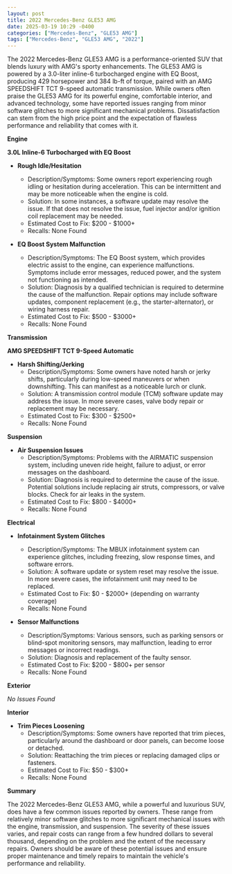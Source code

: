 ```yaml
---
layout: post
title: 2022 Mercedes-Benz GLE53 AMG
date: 2025-03-19 10:29 -0400
categories: ["Mercedes-Benz", "GLE53 AMG"]
tags: ["Mercedes-Benz", "GLE53 AMG", "2022"]
---
```

The 2022 Mercedes-Benz GLE53 AMG is a performance-oriented SUV that blends luxury with AMG's sporty enhancements. The GLE53 AMG is powered by a 3.0-liter inline-6 turbocharged engine with EQ Boost, producing 429 horsepower and 384 lb-ft of torque, paired with an AMG SPEEDSHIFT TCT 9-speed automatic transmission. While owners often praise the GLE53 AMG for its powerful engine, comfortable interior, and advanced technology, some have reported issues ranging from minor software glitches to more significant mechanical problems. Dissatisfaction can stem from the high price point and the expectation of flawless performance and reliability that comes with it.

**Engine**

**3.0L Inline-6 Turbocharged with EQ Boost**

*   **Rough Idle/Hesitation**
    *   Description/Symptoms: Some owners report experiencing rough idling or hesitation during acceleration. This can be intermittent and may be more noticeable when the engine is cold.
    *   Solution: In some instances, a software update may resolve the issue. If that does not resolve the issue, fuel injector and/or ignition coil replacement may be needed.
    *   Estimated Cost to Fix: $200 - $1000+
    *   Recalls: None Found

*   **EQ Boost System Malfunction**
    *   Description/Symptoms: The EQ Boost system, which provides electric assist to the engine, can experience malfunctions. Symptoms include error messages, reduced power, and the system not functioning as intended.
    *   Solution: Diagnosis by a qualified technician is required to determine the cause of the malfunction. Repair options may include software updates, component replacement (e.g., the starter-alternator), or wiring harness repair.
    *   Estimated Cost to Fix: $500 - $3000+
    *   Recalls: None Found

**Transmission**

**AMG SPEEDSHIFT TCT 9-Speed Automatic**

*   **Harsh Shifting/Jerking**
    *   Description/Symptoms: Some owners have noted harsh or jerky shifts, particularly during low-speed maneuvers or when downshifting. This can manifest as a noticeable lurch or clunk.
    *   Solution: A transmission control module (TCM) software update may address the issue. In more severe cases, valve body repair or replacement may be necessary.
    *   Estimated Cost to Fix: $300 - $2500+
    *   Recalls: None Found

**Suspension**

*   **Air Suspension Issues**
    *   Description/Symptoms: Problems with the AIRMATIC suspension system, including uneven ride height, failure to adjust, or error messages on the dashboard.
    *   Solution: Diagnosis is required to determine the cause of the issue. Potential solutions include replacing air struts, compressors, or valve blocks. Check for air leaks in the system.
    *   Estimated Cost to Fix: $800 - $4000+
    *   Recalls: None Found

**Electrical**

*   **Infotainment System Glitches**
    *   Description/Symptoms: The MBUX infotainment system can experience glitches, including freezing, slow response times, and software errors.
    *   Solution: A software update or system reset may resolve the issue. In more severe cases, the infotainment unit may need to be replaced.
    *   Estimated Cost to Fix: $0 - $2000+ (depending on warranty coverage)
    *   Recalls: None Found

*   **Sensor Malfunctions**
    *   Description/Symptoms: Various sensors, such as parking sensors or blind-spot monitoring sensors, may malfunction, leading to error messages or incorrect readings.
    *   Solution: Diagnosis and replacement of the faulty sensor.
    *   Estimated Cost to Fix: $200 - $800+ per sensor
    *   Recalls: None Found

**Exterior**

*No Issues Found*

**Interior**

*   **Trim Pieces Loosening**
    *   Description/Symptoms: Some owners have reported that trim pieces, particularly around the dashboard or door panels, can become loose or detached.
    *   Solution: Reattaching the trim pieces or replacing damaged clips or fasteners.
    *   Estimated Cost to Fix: $50 - $300+
    *   Recalls: None Found

**Summary**

The 2022 Mercedes-Benz GLE53 AMG, while a powerful and luxurious SUV, does have a few common issues reported by owners. These range from relatively minor software glitches to more significant mechanical issues with the engine, transmission, and suspension. The severity of these issues varies, and repair costs can range from a few hundred dollars to several thousand, depending on the problem and the extent of the necessary repairs. Owners should be aware of these potential issues and ensure proper maintenance and timely repairs to maintain the vehicle's performance and reliability.

